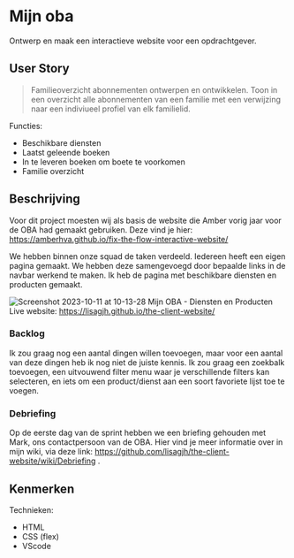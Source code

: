 # Mijn oba
Ontwerp en maak een interactieve website voor een opdrachtgever.

## User Story
> Familieoverzicht abonnementen ontwerpen en ontwikkelen. Toon in een overzicht alle abonnementen van een familie met een verwijzing naar een indiviueel profiel van elk familielid.

Functies:
* Beschikbare diensten
* Laatst geleende boeken
* In te leveren boeken om boete te voorkomen
* Familie overzicht

## Beschrijving
Voor dit project moesten wij als basis de website die Amber vorig jaar voor de OBA had gemaakt gebruiken. Deze vind je hier:
https://amberhva.github.io/fix-the-flow-interactive-website/

We hebben binnen onze squad de taken verdeeld. Iedereen heeft een eigen pagina gemaakt. We hebben deze samengevoegd door bepaalde links in de navbar werkend te maken. Ik heb de pagina met beschikbare diensten en producten gemaakt. 

![Screenshot 2023-10-11 at 10-13-28 Mijn OBA - Diensten en Producten](https://github.com/lisagjh/the-client-website/assets/131701505/1c4b7576-ac3e-483e-a4cf-216374c0bb5b)
Live website: https://lisagjh.github.io/the-client-website/


### Backlog
Ik zou graag nog een aantal dingen willen toevoegen, maar voor een aantal van deze dingen heb ik nog niet de juiste kennis. Ik zou graag een zoekbalk toevoegen, een uitvouwend filter menu waar je verschillende filters kan selecteren, en iets om een product/dienst aan een soort favoriete lijst toe te voegen. 

### Debriefing
Op de eerste dag van de sprint hebben we een briefing gehouden met Mark, ons contactpersoon van de OBA. Hier vind je meer informatie over in mijn wiki, via deze link: https://github.com/lisagjh/the-client-website/wiki/Debriefing .

## Kenmerken
Technieken:
* HTML
* CSS (flex)
* VScode
